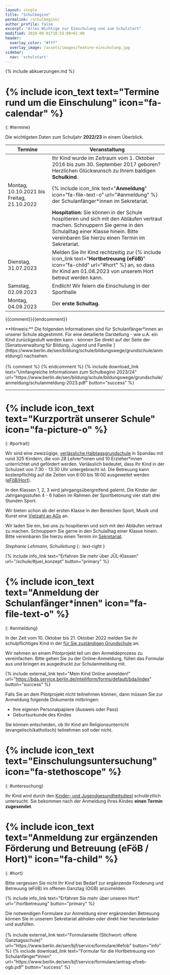 ```yaml
---
layout: single
title: "Schulbeginn"
permalink: /schulbeginn/
author_profile: false
excerpt: "Alles Wichtige zur Einschulung und zum Schulstart"
modified: 2020-09-01T10:55:00+01:00
header:
  overlay_color: "#fff"
  overlay_image: /assets/images/feature-einschulung.jpg
sidebar:
  nav: 'schulstart'
---
```


{% include abkuerzungen.md %}

# {% include icon_text text="Termine rund um die Einschulung" icon="fa-calendar" %}
{: #termine}

<!-- {% include outdated.md %} -->

Die wichtigsten Daten zum Schuljahr **2022/23** in einem Überblick.

| Termine |  Veranstaltung |
|---|---|
| | Ihr Kind wurde im Zeitraum vom 1. Oktober 2016 bis zum 30. September 2017 geboren? Herzlichen Glückwunsch zu Ihrem baldigen **Schulkind**. |
| Montag, 10.10.2021 bis Freitag, 21.10.2022  | {% include icon_link text="<b>Anmeldung</b>" icon="fa-file-text-o" url="#anmeldung" %} der Schulanfänger*innen im Sekretariat. |
|  | **Hospitation:** Sie können in der Schule hospitieren und sich mit den Abläufen vertraut machen. Schnuppern Sie gerne in den Schulalltag einer Klasse hinein. Bitte vereinbaren Sie hierzu einen Termin im Sekretariat. |
| Dienstag, 31.07.2023 | Melden Sie Ihr Kind rechtzeitig zur {% include icon_link text="<b>Hortbetreuung (eFöB)</b>" icon="fa-child" url="#hort" %} an, so dass Ihr Kind am 01.08.2023 von unserem Hort betreut werden kann.  |
| Samstag, 02.09.2023 | Endlich! Wir feiern die Einschulung in der Sporthalle |
| Montag, 04.09.2023 | Der **erste Schultag.** |

{{comment}}<!--
**TODO**:
| Freitag, 23.06.2017 | **Sommerfest:** Wir laden Sie und Ihr Kind herzlich zu unserem Sommerfest ein! |
| Freitag, 07.07.2017 | **Vorführung Zirkus:** Erleben Sie die Kinder der Zirkus AG in Aktion! |
| Dienstag, 20.9.2016 19.30 Uhr  |  **Informationsveranstaltung** auf der Sie als Eltern sich ein Bild von unserer Schule machen können. |
| Donnerstag, 29.9.2016 10 Uhr bis 11 Uhr  | **Offene Türen in der Schule:** Kommen Sie mit Ihrem Kind und schauen Sie sich gemeinsam den Unterrichtsalltag an unserer Schule an! |
| Ende November 2016 bis Januar 2017 | **Beratungsgespräche** für Sie als Eltern der Schulanfänger: Sollte sich bei der Anmeldung zeigen, dass ein Kind bis zur Einschulung noch etwas Übung braucht, erhalten die Eltern hier professionelle Unterstützung. Bis zum ersten Schultag ist noch ein gutes halbes Jahr Zeit! |
| Februar/März 2017 | **Vorkurs:** Die Kinder kommen in Kleingruppen in die Schule und erleben spielerisch eine Schulstunde. |
| Freitag, 17.03.2017 | **Vorführung Trommelzauber:** Wir laden Sie und Ihr Kind herzlich zur Vorführung unserer Projektwoche ein! |
| Juni 2017 | **Kennlernnachmittag:** An diesem Nachmittag lernen die Kinder ihre neue Klasse kennen: Mitschüler und Mitschülerinnen, Lehrkraft und Klassenraum – dann ist alles nicht mehr so fremd! Die Eltern erhalten in dieser Zeit alle wichtigen Informationen zum Ablauf der Einschulung und der ersten Schultage. |
| Freitag, 13.04.2018 und Samstag, 14.04.2018| Brandwerder-Kinder machen Zirkus, kommen Sie zur Vorstellung! Erwachsene 7€ und Kinder 5€. |
{: .notice--warning}
-->{{endcomment}}

<p class="notice--info" markdown="1">
**Hinweis:**
Die folgenden Informationen sind für Schulanfänger*innen an unserer Schule
abgestimmt. Für eine detailierte Darstellung - wie u.A. ein Kind zurückgestuft
werden kann - können Sie direkt auf der Seite der [Senatsverwaltung für Bildung,
Jugend und Familie
](https://www.berlin.de/sen/bildung/schule/bildungswege/grundschule/anmeldung/)
nachsehen.<br/><br/>
{% comment %}
<!-- {% include download_link text="Info zur Anmeldung der Schulanfänger 2021/22" url="https://www.berlin.de/sen/bildung/schule/bildungswege/grundschule/plakat_schulanmeldung_fuer_2021.pdf" button="success" %} -->
{% endcomment %}
{% include download_link text="Umfangreiche Informationen zum Schulbeginn 2023/24" url="https://www.berlin.de/sen/bildung/schule/bildungswege/grundschule/anmeldung/schulanmeldung-2023.pdf" button="success" %}
</p>

---

# {% include icon_text text="Kurzporträt unserer Schule" icon="fa-picture-o" %}
{: #portrait}

<!-- {% include outdated.md %} -->

Wir sind eine zweizügige, [verlässliche Halbtagsgrundschule](/hortbetreuung/#vhg)
in Spandau mit rund 325 Kindern, die von 28
Lehrer\*innen und 10 Erzieher\*innen unterrichtet und gefördert werden.
Verlässlich bedeutet, dass Ihr Kind in der Schulzeit von 7:30 - 13:30 Uhr
untergebracht ist. Die Betreuung kann kostenpflichtig auf die Zeiten von 6:00
bis 18:00 ausgeweitet werden ([eFöB/Hort](/hortbetreuung/#hort)).

In den Klassen 1, 2, 3 wird jahrgangsübergreifend gelernt. Die Kinder der
Jahrgangsstufen 4 - 6 haben im Rahmen der Sportbetonung vier statt drei Stunden
Sport.

<!-- Derzeit haben wir eine JabL-Klasse (1a) und drei JÜL-Klassen (A1, A2, A3). In
den JÜL-Klassen sind Erstklässler, Zweitklässler und Drittklässer gemischt, so
dass die älteren Kinder Ihrem Kind den Einstieg in den Ablauf der Schule
erleichtern. Diese Erfahrung geben dann Ihre Kinder später „ihren Erstis“  stolz
weiter. Am Ende der dritten Klassen werden dann die drei JÜL-Klassen in eine
vierte Klasse (4b) zusammengelegt. Auf der anderen Seite bieten JabL-Klassen
eine stabile Klassengemeinschaft über die gesamte Grundschulzeit. Sie können bei
der Anmeldung Ihre Präferenz der Unterrichtsform angeben. -->

Wir bieten schon ab der ersten Klasse in den Bereichen Sport, Musik und Kunst eine [Vielzahl an AGs](/ags/) an.

Wir laden Sie ein, bei uns zu hospitieren und sich mit den Abläufen vertraut zu machen.
Schnuppern Sie gerne in den Schulalltag einer Klasse hinein. Bitte vereinbaren
Sie hierzu einen Termin im [Sekretariat](/kontakt/#sekretariat).

<!-- Derzeit befinden sich 318 Schüler auf unserer Schule, wobei wir 46% Schülerinnen
und 54% Schüler haben, die von 13 Erziehern und 24 Lehrkräften betreut werden
([Stand 16/17](https://www.berlin.de/sen/bildung/schule/berliner-schulen/schulverzeichnis/Schulportrait.aspx?IDSchulzweig=16764)). -->

*Stephanie Lehmann, Schulleitung*
{: .text-right }

{% include info_link text="Erfahren Sie mehr über JÜL-Klassen" url="/schule/#juel_konzept" button="primary" %}

# {% include icon_text text="Anmeldung der Schulanfänger*innen" icon="fa-file-text-o" %}
{: #anmeldung}

<!-- {% include outdated.md %} -->

In der Zeit vom 10. Oktober bis 21. Oktober 2022 melden Sie ihr
schulpflichtiges Kind in der [für Sie zuständigen
Grundschule](https://www.bildung.berlin.de/Umkreissuche/) an.

Wir nehmen an einem Pilotprojekt teil um den Anmeldeprozess zu vereinfachen.
Bitte gehen Sie zu der Online-Anmeldung, füllen das Formular aus und bringen
es ausgedruckt zur Schulanmeldung mit.

{% include external_link text="Mein Kind Online anmelden!" url="https://bda.service.berlin.de/intelliform/forms/default/bda/index" button="success" %}

Falls Sie an dem Pilotprojekt nicht teilnehmen können, dann müssen Sie zur Anmeldung folgende Dokumente mitbringen:

* Ihre eigenen Personalpapiere (Ausweis oder Pass)
* Geburtsurkunde des Kindes

Sie können entscheiden, ob Ihr Kind am Religionsunterricht (evangelisch/katholisch)
teilnehmen soll oder nicht.

# {% include icon_text text="Einschulungsuntersuchung" icon="fa-stethoscope" %}
{: #untersuchung}

Ihr Kind wird durch den [Kinder- und
Jugendgesundheitsdiest](https://service.berlin.de/dienstleistung/324254/)
schulärztlich untersucht. Sie bekommen nach der Anmeldung Ihres Kindes  **einen
Termin zugesendet**.

# {% include icon_text text="Anmeldung zur ergänzenden Förderung und Betreuung (eFöB / Hort)" icon="fa-child" %}
{: #hort}

Bitte vergessen Sie nicht Ihr Kind bei Bedarf zur ergänzende Förderung und Betreuung (eFöB) im offenen Ganztag (OGB) anzumelden.

{% include info_link text="Erfahren Sie mehr über unseren Hort" url="/hortbetreuung" button="primary" %}

<p class="notice--info">
Die notwendigen Formulare zur Anmeldung einer ergänzenden Betreuung können Sie
in unserem Sekretariat abholen oder direkt hier herunterladen und ausfüllen.<br/><br/>
{% include external_link text="Formularseite (Stichwort: offene Ganztagsschule)" url="https://www.berlin.de/sen/bjf/service/formulare/#efob" button="info" %}
{% include download_link text="Formular für die Hortbetreuung von Schulanfänger*innen" url="https://www.berlin.de/sen/bjf/service/formulare/antrag-efoeb-ogb.pdf" button="success" %}
</p>

<!--
TODO:

SCHÜLERTICKET
Das Schülerticket für den Berliner
Nahverkehr ist für alle Schulkinder
kostenfrei. Abonnieren können Sie
die „fahrCard“ online unter:
← www.bvg.de/schuelerticket
 -->
